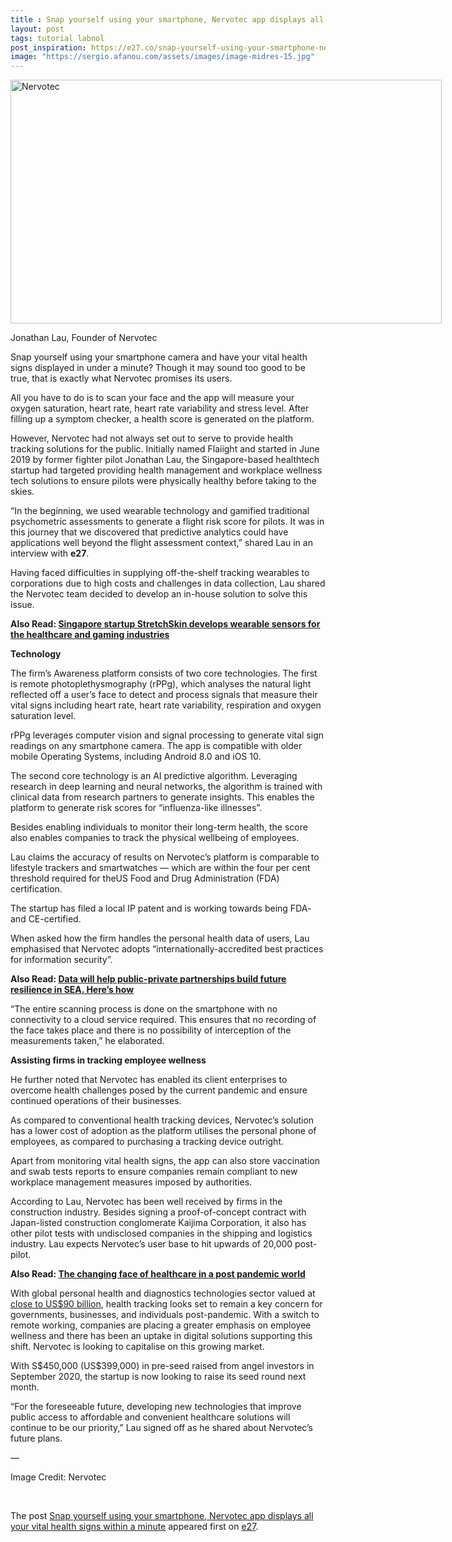 ```yaml
---
title : Snap yourself using your smartphone, Nervotec app displays all your vital health signs within a minute
layout: post
tags: tutorial labnol
post_inspiration: https://e27.co/snap-yourself-using-your-smartphone-nervotec-displays-all-your-vital-health-signs-within-a-minute-20210129/
image: "https://sergio.afanou.com/assets/images/image-midres-15.jpg"
---
```


<div id="attachment_390148" style="width: 700px" class="wp-caption aligncenter"><img aria-describedby="caption-attachment-390148" loading="lazy" class="size-full wp-image-390148" src="https://e27.co/wp-content/uploads/2021/01/SY1_4416..Halfbody.jpg" alt="Nervotec" width="690" height="390" /><p id="caption-attachment-390148" class="wp-caption-text">Jonathan Lau, Founder of Nervotec</p></div>
<p>Snap yourself using your smartphone camera and have your vital health signs displayed in under a minute? Though it may sound too good to be true, that is exactly what Nervotec promises its users.</p>
<p>All you have to do is to scan your face and the app will measure your oxygen saturation, heart rate, heart rate variability and stress level. After filling up a symptom checker, a health score is generated on the platform.</p>
<p>However, Nervotec had not always set out to serve to provide health tracking solutions for the public. Initially named Flaiight and started in June 2019 by former fighter pilot Jonathan Lau, the Singapore-based healthtech startup had targeted providing health management and workplace wellness tech solutions to ensure pilots were physically healthy before taking to the skies.</p>
<p>&#8220;In the beginning, we used wearable technology and gamified traditional psychometric assessments to generate a flight risk score for pilots. It was in this journey that we discovered that predictive analytics could have applications well beyond the flight assessment context,&#8221; shared Lau in an interview with <strong>e27</strong>.</p>
<p>Having faced difficulties in supplying off-the-shelf tracking wearables to corporations due to high costs and challenges in data collection, Lau shared the Nervotec team decided to develop an in-house solution to solve this issue.</p>
<p><strong>Also Read: <a rel="follow" href="https://e27.co/singapore-startup-stretchskin-develops-wearable-sensors-for-the-healthcare-and-gaming-industries-20201209/">Singapore startup StretchSkin develops wearable sensors for the healthcare and gaming industries</a></strong></p>
<p><strong>Technology</strong></p>
<p>The firm&#8217;s Awareness platform consists of two core technologies. The first is remote photoplethysmography (rPPg), which analyses the natural light reflected off a user&#8217;s face to detect and process signals that measure their vital signs including heart rate, heart rate variability, respiration and oxygen saturation level.</p>
<p>rPPg leverages computer vision and signal processing to generate vital sign readings on any smartphone camera. The app is compatible with older mobile Operating Systems, including Android 8.0 and iOS 10.</p>
<p>The second core technology is an AI predictive algorithm. Leveraging research in deep learning and neural networks, the algorithm is trained with clinical data from research partners to generate insights. This enables the platform to generate risk scores for &#8220;influenza-like illnesses&#8221;.</p>
<p>Besides enabling individuals to monitor their long-term health, the score also enables companies to track the physical wellbeing of employees.</p>
<p>Lau claims the accuracy of results on Nervotec&#8217;s platform is comparable to lifestyle trackers and smartwatches &#8212; which are within the four per cent threshold required for theUS Food and Drug Administration (FDA) certification.</p>
<p>The startup has filed a local IP patent and is working towards being FDA- and CE-certified.</p>
<p>When asked how the firm handles the personal health data of users, Lau emphasised that Nervotec adopts &#8220;internationally-accredited best practices for information security&#8221;.</p>
<p><strong>Also Read: <a rel="follow" href="https://e27.co/data-will-help-public-private-partnerships-build-future-resilience-in-sea-heres-how-20201223/">Data will help public-private partnerships build future resilience in SEA. Here&#8217;s how</a></strong></p>
<p>&#8220;The entire scanning process is done on the smartphone with no connectivity to a cloud service required. This ensures that no recording of the face takes place and there is no possibility of interception of the measurements taken,&#8221; he elaborated.</p>
<p><strong>Assisting firms in tracking employee wellness</strong></p>
<p>He further noted that Nervotec has enabled its client enterprises to overcome health challenges posed by the current pandemic and ensure continued operations of their businesses.</p>
<p>As compared to conventional health tracking devices, Nervotec&#8217;s solution has a lower cost of adoption as the platform utilises the personal phone of employees, as compared to purchasing a tracking device outright.</p>
<p>Apart from monitoring vital health signs, the app can also store vaccination and swab tests reports to ensure companies remain compliant to new workplace management measures imposed by authorities.</p>
<p>According to Lau, Nervotec has been well received by firms in the construction industry. Besides signing a proof-of-concept contract with Japan-listed construction conglomerate Kaijima Corporation, it also has other pilot tests with undisclosed companies in the shipping and logistics industry. Lau expects Nervotec&#8217;s user base to hit upwards of 20,000 post-pilot.</p>
<p><strong>Also Read: <a rel="follow" href="https://e27.co/the-changing-face-of-healthcare-in-a-post-pandemic-world-20200824/">The changing face of healthcare in a post pandemic world</a></strong></p>
<p>With global personal health and diagnostics technologies sector valued at <a rel="follow" href="https://www.globenewswire.com/news-release/2020/12/01/2137186/0/en/Global-artificial-intelligence-in-diagnostics-market-size-to-exhibit-a-32-3-CAGR-over-2020-2027.html">close to US$90 billion</a>, health tracking looks set to remain a key concern for governments, businesses, and individuals post-pandemic. With a switch to remote working, companies are placing a greater emphasis on employee wellness and there has been an uptake in digital solutions supporting this shift. Nervotec is looking to capitalise on this growing market.</p>
<p>With S$450,000 (US$399,000) in pre-seed raised from angel investors in September 2020, the startup is now looking to raise its seed round next month.</p>
<p>&#8220;For the foreseeable future, developing new technologies that improve public access to affordable and convenient healthcare solutions will continue to be our priority,&#8221; Lau signed off as he shared about Nervotec&#8217;s future plans.</p>
<p>&#8212;</p>
<p>Image Credit: Nervotec</p>
<p>&nbsp;</p>
<p>The post <a rel="nofollow" href="https://e27.co/snap-yourself-using-your-smartphone-nervotec-displays-all-your-vital-health-signs-within-a-minute-20210129/">Snap yourself using your smartphone, Nervotec app displays all your vital health signs within a minute</a> appeared first on <a rel="nofollow" href="https://e27.co">e27</a>.</p>
